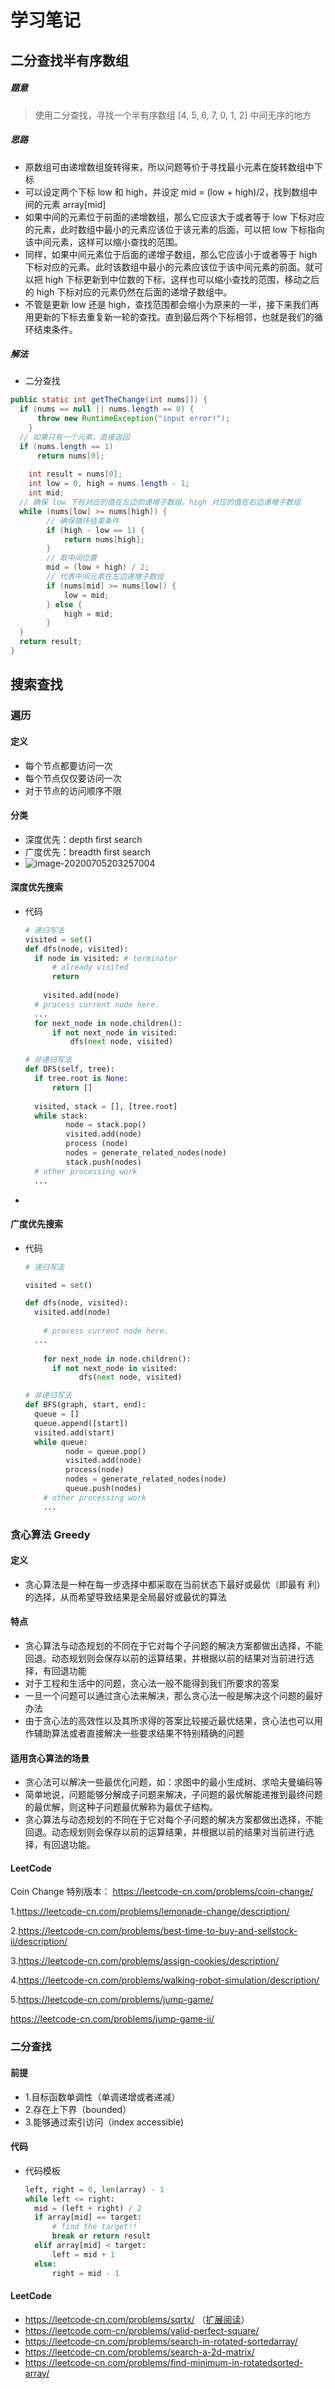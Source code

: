 # 学习笔记



## 二分查找半有序数组

##### 题意

> 使用二分查找，寻找一个半有序数组 [4, 5, 6, 7, 0, 1, 2] 中间无序的地方

##### 思路

- 原数组可由递增数组旋转得来，所以问题等价于寻找最小元素在旋转数组中下标
- 可以设定两个下标 low 和 high，并设定 mid = (low + high)/2，找到数组中间的元素 array[mid]
- 如果中间的元素位于前面的递增数组，那么它应该大于或者等于 low 下标对应的元素，此时数组中最小的元素应该位于该元素的后面，可以把 low 下标指向该中间元素，这样可以缩小查找的范围。
- 同样，如果中间元素位于后面的递增子数组，那么它应该小于或者等于 high 下标对应的元素。此时该数组中最小的元素应该位于该中间元素的前面。就可以把 high 下标更新到中位数的下标，这样也可以缩小查找的范围，移动之后的 high 下标对应的元素仍然在后面的递增子数组中。
- 不管是更新 low 还是 high，查找范围都会缩小为原来的一半，接下来我们再用更新的下标去重复新一轮的查找。直到最后两个下标相邻，也就是我们的循环结束条件。

##### 解法

-  二分查找

  ```java
  public static int getTheChange(int nums[]) {
  	if (nums == null || nums.length == 0) {
      	throw new RuntimeException("input error!");
      }
  	// 如果只有一个元素，直接返回
  	if (nums.length == 1)
  		return nums[0];
  	
      int result = nums[0];
      int low = 0, high = nums.length - 1;
      int mid;
  	// 确保 low 下标对应的值在左边的递增子数组，high 对应的值在右边递增子数组
  	while (nums[low] >= nums[high]) {
          // 确保循环结束条件
          if (high - low == 1) {
              return nums[high];
          }
          // 取中间位置
          mid = (low + high) / 2;
          // 代表中间元素在左边递增子数组
          if (nums[mid] >= nums[low]) {
              low = mid;
          } else {
              high = mid;
          }
  	}
  	return result;
  }
  ```

  

  

## 搜索查找

### 遍历

#### 定义

- 每个节点都要访问一次 
- 每个节点仅仅要访问一次 
- 对于节点的访问顺序不限 

#### 分类

- 深度优先：depth first search  
- 广度优先：breadth first search
- ![image-20200705203257004](NOTE.assets/image-20200705203257004.png)

#### 深度优先搜索

- 代码

  ```python
  # 递归写法
  visited = set()
  def dfs(node, visited):
  	if node in visited: # terminator
  		# already visited
  		return
   	
      visited.add(node)
  	# process current node here.
  	...
  	for next_node in node.children():
   		if not next_node in visited:
   			dfs(next node, visited)
  
  # 非递归写法
  def DFS(self, tree):
  	if tree.root is None:
   		return []
   
  	visited, stack = [], [tree.root]
  	while stack:
           node = stack.pop()
           visited.add(node)
           process (node)
           nodes = generate_related_nodes(node)
           stack.push(nodes)
  	# other processing work
  	...
  ```

- 

#### 广度优先搜索

- 代码

  ```python
  # 递归写法
  
  visited = set()
  
  def dfs(node, visited):
  	visited.add(node)
  	
      # process current node here.
  	...
  	
      for next_node in node.children():
  		if not next_node in visited:
              dfs(next node, visited) 
  
  # 非递归写法
  def BFS(graph, start, end):
  	queue = []
  	queue.append([start])
  	visited.add(start)
  	while queue:
           node = queue.pop()
           visited.add(node)
           process(node)
           nodes = generate_related_nodes(node)
           queue.push(nodes)
      # other processing work
      ...
  ```

  

### 贪心算法 Greedy

#### 定义

- 贪心算法是一种在每一步选择中都采取在当前状态下最好或最优（即最有 利）的选择，从而希望导致结果是全局最好或最优的算法

#### 特点

- 贪心算法与动态规划的不同在于它对每个子问题的解决方案都做出选择，不能回退。动态规划则会保存以前的运算结果，并根据以前的结果对当前进行选择，有回退功能
- 对于工程和生活中的问题，贪心法一般不能得到我们所要求的答案
- 一旦一个问题可以通过贪心法来解决，那么贪心法一般是解决这个问题的最好办法
- 由于贪心法的高效性以及其所求得的答案比较接近最优结果，贪心法也可以用作辅助算法或者直接解决一些要求结果不特别精确的问题

#### 适用贪心算法的场景

- 贪心法可以解决一些最优化问题，如：求图中的最小生成树、求哈夫曼编码等
- 简单地说，问题能够分解成子问题来解决，子问题的最优解能递推到最终问题的最优解，则这种子问题最优解称为最优子结构。 
- 贪心算法与动态规划的不同在于它对每个子问题的解决方案都做出选择，不能回退。动态规划则会保存以前的运算结果，并根据以前的结果对当前进行选择，有回退功能。

#### LeetCode

Coin Change 特别版本： https://leetcode-cn.com/problems/coin-change/

1.https://leetcode-cn.com/problems/lemonade-change/description/ 

2.https://leetcode-cn.com/problems/best-time-to-buy-and-sellstock-ii/description/ 

3.https://leetcode-cn.com/problems/assign-cookies/description/ 

4.https://leetcode-cn.com/problems/walking-robot-simulation/description/  

5.https://leetcode-cn.com/problems/jump-game/ 

https://leetcode-cn.com/problems/jump-game-ii/



### 二分查找

#### 前提

- 1.目标函数单调性（单调递增或者递减） 
- 2.存在上下界（bounded） 
- 3.能够通过索引访问（index accessible)

#### 代码

- 代码模板

  ```python
  left, right = 0, len(array) - 1
  while left <= right:
  	mid = (left + right) / 2
  	if array[mid] == target:
   		# find the target!!
   		break or return result
   	elif array[mid] < target:
   		left = mid + 1
   	else:
   		right = mid - 1
  ```

#### LeetCode

- https://leetcode-cn.com/problems/sqrtx/  （[扩展阅读](https://www.beyond3d.com/content/articles/8/)） 
- https://leetcode.com-cn/problems/valid-perfect-square/
- https://leetcode-cn.com/problems/search-in-rotated-sortedarray/  
- https://leetcode-cn.com/problems/search-a-2d-matrix/ 
- https://leetcode-cn.com/problems/find-minimum-in-rotatedsorted-array/